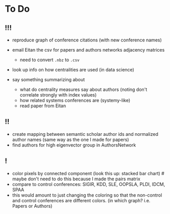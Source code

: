# To Do

## !!!

- reproduce graph of conference citations (with new conference names)

- email Eitan the csv for papers and authors networks adjacency matrices
  - need to convert `.nbz` to `.csv`

- look up info on how centralities are used (in data science)

- say something summarizing about
  - what do centrality measures say about authors (noting don't correlate strongly with index values)
  - how related systems conferences are (systemy-like)
  - read paper from Eitan


## !!

- create mapping between semantic scholar author ids and normalized author names (same way as the one I made for papers)
- find authors for high eigenvector group in AuthorsNetwork

## !

- color pixels by connected component (look this up: stacked bar chart) # maybe don't need to do this because I made the pairs matrix
- compare to control conferences: SIGIR, KDD, SLE, OOPSLA, PLDI, IDCM, SPAA
- this would amount to just changing the coloring so that the non-control and control conferences are different colors. (in which graph? i.e. Papers or Authors)
